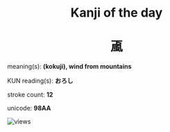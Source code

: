 <h1 align="center">Kanji of the day</h1>
<h1 align="center">颪</h1>
<p align="left">meaning(s): <b>(kokuji), wind from mountains</b></p>
<p align="left">KUN reading(s): <b>おろし</b></p>
<p align="left">stroke count: <b>12</b></p>
<p align="left">unicode: <b>98AA</b></p>
<p align="left"><img src="https://komarev.com/ghpvc/?username=tristanwagner-kanjioftheday&label=Views&color=0e75b6&style=flat" alt="views"/></p>

